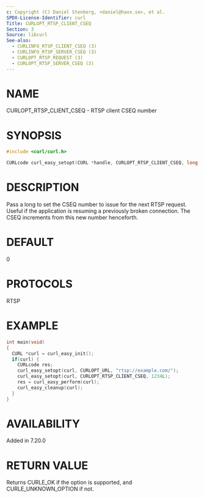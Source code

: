 ```yaml
---
c: Copyright (C) Daniel Stenberg, <daniel@haxx.se>, et al.
SPDX-License-Identifier: curl
Title: CURLOPT_RTSP_CLIENT_CSEQ
Section: 3
Source: libcurl
See-also:
  - CURLINFO_RTSP_CLIENT_CSEQ (3)
  - CURLINFO_RTSP_SERVER_CSEQ (3)
  - CURLOPT_RTSP_REQUEST (3)
  - CURLOPT_RTSP_SERVER_CSEQ (3)
---
```


# NAME

CURLOPT_RTSP_CLIENT_CSEQ - RTSP client CSEQ number

# SYNOPSIS

~~~c
#include <curl/curl.h>

CURLcode curl_easy_setopt(CURL *handle, CURLOPT_RTSP_CLIENT_CSEQ, long cseq);
~~~

# DESCRIPTION

Pass a long to set the CSEQ number to issue for the next RTSP request. Useful
if the application is resuming a previously broken connection. The CSEQ
increments from this new number henceforth.

# DEFAULT

0

# PROTOCOLS

RTSP

# EXAMPLE

~~~c
int main(void)
{
  CURL *curl = curl_easy_init();
  if(curl) {
    CURLcode res;
    curl_easy_setopt(curl, CURLOPT_URL, "rtsp://example.com/");
    curl_easy_setopt(curl, CURLOPT_RTSP_CLIENT_CSEQ, 1234L);
    res = curl_easy_perform(curl);
    curl_easy_cleanup(curl);
  }
}
~~~

# AVAILABILITY

Added in 7.20.0

# RETURN VALUE

Returns CURLE_OK if the option is supported, and CURLE_UNKNOWN_OPTION if not.
